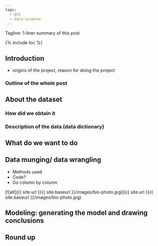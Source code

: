 ```yaml
---
tags:
  - DSI
  - data-science
---
```

Tagline: 1-liner summary of this post

{% include toc %}

## Introduction
<!-- - Do not put pictures too high up (messes with the toc) -->
- origins of the project, reason for doing the project
### Outline of the whole post

## About the dataset
### How did we obtain it
### Description of the data (data dictionary)

## What do we want to do

## Data munging/ data wrangling
- Methods used
- Code?
- Go column by column

[![alt]({{ site.url }}{{ site.baseurl }}/images/bio-photo.jpg)]({{ site.url }}{{ site.baseurl }}/images/bio-photo.jpg)

## Modeling: generating the model and drawing conclusions

## Round up
